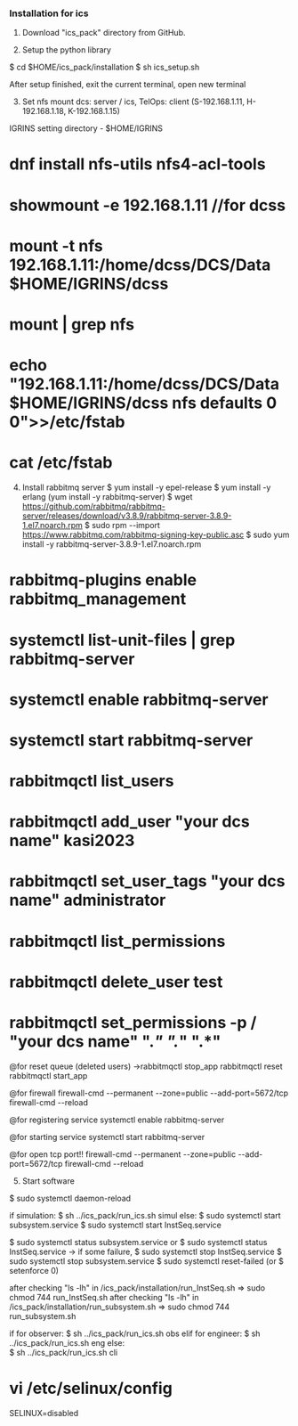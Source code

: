 ### Installation for ics ### 

1. Download "ics_pack" directory from GitHub.


2. Setup the python library

$ cd $HOME/ics_pack/installation
$ sh ics_setup.sh

After setup finished, exit the current terminal, open new terminal


3. Set nfs mount
dcs: server / ics, TelOps: client
(S-192.168.1.11, H-192.168.1.18, K-192.168.1.15)

IGRINS setting directory - $HOME/IGRINS

# dnf install nfs-utils nfs4-acl-tools

# showmount -e 192.168.1.11  //for dcss

# mount -t nfs 192.168.1.11:/home/dcss/DCS/Data $HOME/IGRINS/dcss

# mount | grep nfs

# echo "192.168.1.11:/home/dcss/DCS/Data     $HOME/IGRINS/dcss  nfs     defaults 0 0">>/etc/fstab
# cat /etc/fstab


4. Install rabbitmq server 
$ yum install -y epel-release
$ yum install -y erlang
(yum install -y rabbitmq-server)
$ wget https://github.com/rabbitmq/rabbitmq-server/releases/download/v3.8.9/rabbitmq-server-3.8.9-1.el7.noarch.rpm
$ sudo rpm --import https://www.rabbitmq.com/rabbitmq-signing-key-public.asc
$ sudo yum install -y rabbitmq-server-3.8.9-1.el7.noarch.rpm

# rabbitmq-plugins enable rabbitmq_management
# systemctl list-unit-files | grep rabbitmq-server
# systemctl enable rabbitmq-server
# systemctl start rabbitmq-server
# rabbitmqctl list_users
# rabbitmqctl add_user "your dcs name" kasi2023
# rabbitmqctl set_user_tags "your dcs name" administrator
# rabbitmqctl list_permissions
# rabbitmqctl delete_user test
# rabbitmqctl set_permissions -p / "your dcs name" ".*" ".*" ".*"

@for reset queue (deleted users)
->rabbitmqctl stop_app
rabbitmqctl reset
rabbitmqctl start_app

@for firewall
firewall-cmd --permanent --zone=public --add-port=5672/tcp
firewall-cmd --reload

@for registering service
systemctl enable rabbitmq-server

@for starting service
systemctl start rabbitmq-server

@for open tcp port!!
firewall-cmd --permanent --zone=public --add-port=5672/tcp
firewall-cmd --reload


5. Start software

$ sudo systemctl daemon-reload

if simulation:
   $ sh ../ics_pack/run_ics.sh simul
else:
   $ sudo systemctl start subsystem.service
   $ sudo systemctl start InstSeq.service

$ sudo systemctl status subsystem.service
or
$ sudo systemctl status InstSeq.service
-> if some failure, 
   $ sudo systemctl stop InstSeq.service
   $ sudo systemctl stop subsystem.service
   $ sudo systemctl reset-failed (or $ setenforce 0)


after checking "ls -lh" in /ics_pack/installation/run_InstSeq.sh
=> sudo chmod 744 run_InstSeq.sh
after checking "ls -lh" in /ics_pack/installation/run_subsystem.sh
=> sudo chmod 744 run_subsystem.sh

if for observer:
	$ sh ../ics_pack/run_ics.sh obs
elif for engineer:
	$ sh ../ics_pack/run_ics.sh eng
else:	
	$ sh ../ics_pack/run_ics.sh cli

# vi /etc/selinux/config
SELINUX=disabled



